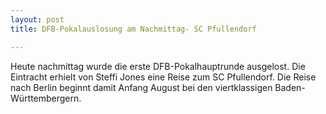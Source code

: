 ```yaml
---
layout: post
title: DFB-Pokalauslosung am Nachmittag- SC Pfullendorf

---
```


Heute nachmittag wurde die erste DFB-Pokalhauptrunde ausgelost. Die Eintracht erhielt von Steffi Jones eine Reise zum SC Pfullendorf. Die Reise nach Berlin beginnt damit Anfang August bei den viertklassigen Baden-Württembergern.


